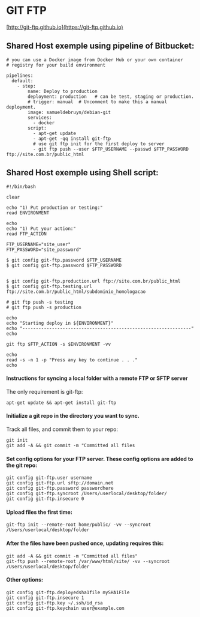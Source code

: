 # GIT FTP

[http://git-ftp.github.io](https://git-ftp.github.io)

## Shared Host exemple using pipeline of Bitbucket:

```SSH
# you can use a Docker image from Docker Hub or your own container
# registry for your build environment

pipelines:
  default:
    - step:
        name: Deploy to production
        deployment: production   # can be test, staging or production.
        # trigger: manual  # Uncomment to make this a manual deployment.
        image: samueldebruyn/debian-git
        services:
          - docker
        script:
          - apt-get update
          - apt-get -qq install git-ftp
          # use git ftp init for the first deploy to server
          - git ftp push --user $FTP_USERNAME --passwd $FTP_PASSWORD ftp://site.com.br/public_html
```

## Shared Host exemple using Shell script:

```SSH
#!/bin/bash

clear

echo "1) Put production or testing:"
read ENVIRONMENT

echo
echo "1) Put your action:"
read FTP_ACTION

FTP_USERNAME="site_user"
FTP_PASSWORD="site_password"

$ git config git-ftp.password $FTP_USERNAME
$ git config git-ftp.password $FTP_PASSWORD


$ git config git-ftp.production.url ftp://site.com.br/public_html
$ git config git-ftp.testing.url ftp://site.com.br/public_html/subdominio_homologacao

# git ftp push -s testing
# git ftp push -s production

echo
echo "Starting deploy in ${ENVIRONMENT}"
echo "---------------------------------------------------------------"
echo 

git ftp $FTP_ACTION -s $ENVIRONMENT -vv

echo
read -s -n 1 -p "Press any key to continue . . ."
echo
```

#### Instructions for syncing a local folder with a remote FTP or SFTP server
The only requirement is git-ftp:

```SSH
apt-get update && apt-get install git-ftp
```

#### Initialize a git repo in the directory you want to sync. 
Track all files, and commit them to your repo:

```SSH
git init
git add -A && git commit -m "Committed all files
```

#### Set config options for your FTP server. These config options are added to the git repo: 
```SSH
git config git-ftp.user username
git config git-ftp.url sftp://domain.net
git config git-ftp.password passwordhere
git config git-ftp.syncroot /Users/userlocal/desktop/folder/
git config git-ftp.insecure 0
```

#### Upload files the first time:
```SSH
git-ftp init --remote-root home/public/ -vv --syncroot /Users/userlocal/desktop/folder
```

#### After the files have been pushed once, updating requires this: 
```SSH
git add -A && git commit -m "Committed all files"
git-ftp push --remote-root /var/www/html/site/ -vv --syncroot /Users/userlocal/desktop/folder
```
 
#### Other options:
```SSH
git config git-ftp.deployedsha1file mySHA1File
git config git-ftp.insecure 1
git config git-ftp.key ~/.ssh/id_rsa
git config git-ftp.keychain user@example.com

